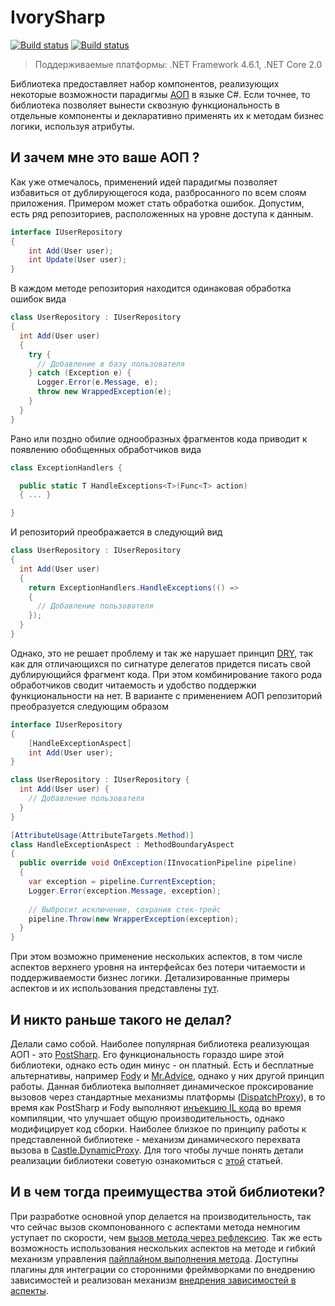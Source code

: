 # IvorySharp

[![Build status](https://travis-ci.org/rex-core/IvorySharp.svg?branch=master)](https://travis-ci.org/rex-core/IvorySharp)
[![Build status](https://ci.appveyor.com/api/projects/status/1ojaoq8ew6y2jvpn/branch/master?svg=true)](https://ci.appveyor.com/project/rex-core/ivorysharp/branch/master)

> Поддерживаемые платформы: .NET Framework 4.6.1, .NET Core 2.0

Библиотека предоставляет набор компонентов, реализующих некоторые возможности парадигмы [АОП](https://ru.wikipedia.org/wiki/Аспектно-ориентированное_программирование) в языке C#. Если точнее, то библиотека позволяет вынести сквозную функциональность в отдельные компоненты и декларативно применять их к методам бизнес логики, используя атрибуты.


## И зачем мне это ваше АОП ?
Как уже отмечалось, применений идей парадигмы позволяет избавиться от дублирующегося кода, разбросанного по всем слоям приложения. Примером может стать обработка ошибок. Допустим, есть ряд репозиториев, расположенных на уровне доступа к данным.
```C#
interface IUserRepository 
{
    int Add(User user);
    int Update(User user); 
}

```
В каждом методе репозитория находится одинаковая обработка ошибок вида
```C#
class UserRepository : IUserRepository 
{
  int Add(User user)
  {
    try {
      // Добавление в базу пользователя
    } catch (Exception e) {
      Logger.Error(e.Message, e);
      throw new WrappedException(e);
    }
  }
}

```
Рано или поздно обилие однообразных фрагментов кода приводит к появлению обобщенных обработчиков вида
```C#
class ExceptionHandlers {

  public static T HandleExceptions<T>(Func<T> action) 
  { ... }

}
```
И репозиторий преображается в следующий вид
```C#
class UserRepository : IUserRepository 
{
  int Add(User user)
  {
    return ExceptionHandlers.HandleExceptions(() => 
    { 
      // Добавление пользователя
    });
  }
}
```
Однако, это не решает проблему и так же нарушает принцип [DRY](https://ru.wikipedia.org/wiki/Don’t_repeat_yourself), так как для отличающихся по сигнатуре делегатов придется писать свой дублирующийся фрагмент кода. При этом комбинирование такого рода обработчиков сводит читаемость и удобство поддержки функциональности на нет. В варианте с применением АОП репозиторий преобразуется следующим образом

```C#
interface IUserRepository 
{
    [HandleExceptionAspect]
    int Add(User user);
}

class UserRepository : IUserRepository {
  int Add(User user) {
    // Добавление пользователя
  }
}

[AttributeUsage(AttributeTargets.Method)]
class HandleExceptionAspect : MethodBoundaryAspect 
{
  public override void OnException(IInvocationPipeline pipeline)
  {
    var exception = pipeline.CurrentException;
    Logger.Error(exception.Message, exception);
    
    // Выбросит исключение, сохранив стек-трейс
    pipeline.Throw(new WrapperException(exception);
  }
}

```   
При этом возможно применение нескольких аспектов, в том числе аспектов верхнего уровня на интерфейсах без потери читаемости и поддерживаемости бизнес логики. Детализированные примеры аспектов и их использования представлены [тут](https://github.com/rex-core/IvorySharp/tree/master/IvorySharp.Examples).

## И никто раньше такого не делал?
Делали само собой. Наиболее популярная библиотека реализующая АОП  - это [PostSharp](https://www.postsharp.net). Его функциональность гораздо шире этой библиотеки, однако есть один минус - он платный. Есть и бесплатные альтернативы, например [Fody](https://github.com/Fody/Fody) и [Mr.Advice](https://github.com/ArxOne/MrAdvice), однако у них другой принцип работы. Данная библиотека выполняет динамическое проксирование вызовов через стандартные механизмы платформы ([DispatchProxy](https://github.com/dotnet/corefx/blob/master/src/System.Reflection.DispatchProxy/src/System/Reflection/DispatchProxy.cs)), в то время как PostSharp и Fody выполняют [инъекцию IL кода](http://www.mono-project.com/docs/tools+libraries/libraries/Mono.Cecil/) во время компиляции, что улучшает общую производительность, однако модифицирует код сборки. Наиболее близкое по принципу работы к представленной библиотеке - механизм динамического перехвата вызова в [Castle.DynamicProxy](https://github.com/castleproject/Core/blob/master/docs/dynamicproxy-introduction.md).
Для того чтобы лучше понять детали реализации библиотеки советую ознакомиться с [этой](https://msdn.microsoft.com/en-us/magazine/dn574804.aspx) статьей.

## И в чем тогда преимущества этой библиотеки?
При разработке основной упор делается на производительность, так что сейчас вызов скомпонованного с аспектами метода немногим уступает по скорости, чем [вызов метода через рефлексию](https://github.com/rex-core/IvorySharp/wiki/Быстродействие). Так же есть возможность использования нескольких аспектов на методе и гибкий механизм управления [пайплайном выполнения метода](https://github.com/rex-core/IvorySharp/wiki/Пайплайн-выполнения). Доступны плагины для интеграции со сторонними фреймворками по внедрению зависимостей и реализован механизм [внедрения зависимостей в аспекты](https://github.com/rex-core/IvorySharp/wiki/Внедрение-зависимостей).
